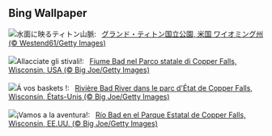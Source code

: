 ## Bing Wallpaper
![](https://www.bing.com/th?id=OHR.SnakeRiverTeton_JA-JP1792583691_UHD.jpg&w=1000)水面に映るティトン山脈:&nbsp;&ensp;[グランド・ティトン国立公園, 米国 ワイオミング州 (© Westend61/Getty Images)](https://www.bing.com/th?id=OHR.SnakeRiverTeton_JA-JP1792583691_UHD.jpg)
<br><br/>
![](https://www.bing.com/th?id=OHR.BadRiver_IT-IT5930928466_UHD.jpg&w=1000)Allacciate gli stivali!:&nbsp;&ensp;[Fiume Bad nel Parco statale di Copper Falls, Wisconsin, USA (© Big Joe/Getty Images)](https://www.bing.com/th?id=OHR.BadRiver_IT-IT5930928466_UHD.jpg)
<br><br/>
![](https://www.bing.com/th?id=OHR.BadRiver_FR-FR0662194139_UHD.jpg&w=1000)Á vos baskets !:&nbsp;&ensp;[Rivière Bad River dans le parc d'État de Copper Falls, Wisconsin, États-Unis (© Big Joe/Getty Images)](https://www.bing.com/th?id=OHR.BadRiver_FR-FR0662194139_UHD.jpg)
<br><br/>
![](https://www.bing.com/th?id=OHR.BadRiver_ES-ES4057697814_UHD.jpg&w=1000)¡Vamos a la aventura!:&nbsp;&ensp;[Río Bad en el Parque Estatal de Copper Falls, Wisconsin, EE.UU. (© Big Joe/Getty Images)](https://www.bing.com/th?id=OHR.BadRiver_ES-ES4057697814_UHD.jpg)
<br><br/>
